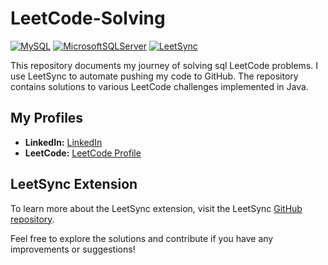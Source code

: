 # LeetCode-Solving

[![MySQL](https://img.shields.io/badge/MySQL-4479A1?logo=mysql&logoColor=fff)](#)
[![MicrosoftSQLServer](https://img.shields.io/badge/Microsoft%20SQL%20Server-CC2927?logo=microsoft%20sql%20server&logoColor=white)](#)
[![LeetSync](https://img.shields.io/badge/LeetSync-active-orange.svg?style=flat-square)](https://github.com/LeetSync/leetsync)  

This repository documents my journey of solving sql  LeetCode problems. I use LeetSync to automate pushing my code to GitHub. The repository contains solutions to various LeetCode challenges implemented in Java.

## My Profiles

* **LinkedIn:** [LinkedIn](https://www.linkedin.com/in/abdulrahmanashraf98/)
* **LeetCode:** [LeetCode Profile](https://leetcode.com/u/AbdulrahmanAshraf98/)


## LeetSync Extension

To learn more about the LeetSync extension, visit the LeetSync [GitHub repository](https://github.com/LeetSync/LeetSync).

Feel free to explore the solutions and contribute if you have any improvements or suggestions!
